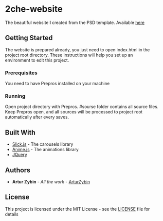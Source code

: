 # 2che-website

The beautiful website I created from the PSD template. Available [here](https://arturzybin.github.io/2che-website/)
 

## Getting Started

  
The website is prepared already, you just need to open index.html in the project root directory.
These instructions will help you set up an environment to edit this project.

  

### Prerequisites
 

You need to have Prepros installed on your machine

  

### Running

  

Open project directory with Prepros. #sourse folder contains all source files.
Keep Prepros open, and all sources will be processed to project root automatically after every saves.



## Built With

* [Slick.js](https://kenwheeler.github.io/slick/) - The carousels library
* [Anime.js](https://animejs.com/) - The animations library
* [JQuery](https://jquery.com/)
  


## Authors

  

*  **Artur Zybin** - *All the work* - [ArturZybin](https://github.com/ArturZybin)

  

## License

  

This project is licensed under the MIT License - see the [LICENSE](LICENSE) file for details
